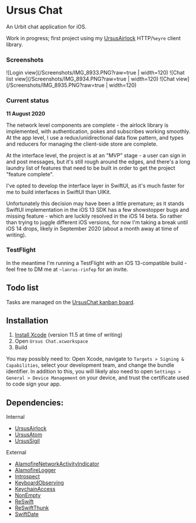 # Ursus Chat

An Urbit chat application for iOS.

Work in progress; first project using my [UrsusAirlock](https://github.com/dclelland/UrsusAirlock) HTTP/`%eyre` client library.

### Screenshots

![Login view](/Screenshots/IMG_8933.PNG?raw=true | width=120) ![Chat list view](/Screenshots/IMG_8934.PNG?raw=true | width=120) ![Chat view](/Screenshots/IMG_8935.PNG?raw=true | width=120)

### Current status

**11 August 2020**

The network level components are complete - the airlock library is implemented, with authentication, pokes and subscribes working smoothly. At the app level, I use a redux/unidirectional data flow pattern, and types and reducers for managing the client-side store are complete.

At the interface level, the project is at an "MVP" stage - a user can sign in and post messages, but it's still rough around the edges, and there's a long laundry list of features that need to be built in order to get the project "feature complete".

I've opted to develop the interface layer in SwiftUI, as it's much faster for me to build interfaces in SwiftUI than UIKit.

Unfortunately this decision may have been a little premature; as it stands SwiftUI implementation in the iOS 13 SDK has a few showstopper bugs and missing feature - which are luckily resolved in the iOS 14 beta. So rather than trying to juggle different iOS versions, for now I'm taking a break until iOS 14 drops, likely in September 2020 (about a month away at time of writing).

### TestFlight

In the meantime I'm running a TestFlight with an iOS 13-compatible build - feel free to DM me at `~lanrus-rinfep` for an invite.  

## Todo list

Tasks are managed on the [UrsusChat kanban board](https://github.com/dclelland/UrsusChat/projects/1).

## Installation

1. [Install Xcode](https://apps.apple.com/us/app/xcode/id497799835) (version 11.5 at time of writing)
2. Open `Ursus Chat.xcworkspace`
3. Build

You may possibly need to: Open Xcode, navigate to `Targets > Signing & Capabilities`, select your development team, and change the bundle identifier. In addition to this, you will likely also need to open `Settings > General > Device Management` on your device, and trust the certificate used to code sign your app.

## Dependencies:

Internal

- [UrsusAirlock](https://github.com/dclelland/UrsusAirlock)
- [UrsusAtom](https://github.com/dclelland/UrsusAtom)
- [UrsusSigil](https://github.com/dclelland/UrsusSigil)

External

- [AlamofireNetworkActivityIndicator](https://github.com/Alamofire/AlamofireNetworkActivityIndicator)
- [AlamofireLogger](https://github.com/dclelland/AlamofireLogger)
- [Introspect](https://github.com/siteline/SwiftUI-Introspect)
- [KeyboardObserving](https://github.com/nickffox/KeyboardObserving)
- [KeychainAccess](https://github.com/kishikawakatsumi/KeychainAccess)
- [NonEmpty](https://github.com/pointfreeco/swift-nonempty)
- [ReSwift](https://github.com/ReSwift/ReSwift)
- [ReSwiftThunk](https://github.com/ReSwift/ReSwift-Thunk)
- [SwiftDate](https://github.com/malcommac/SwiftDate)
